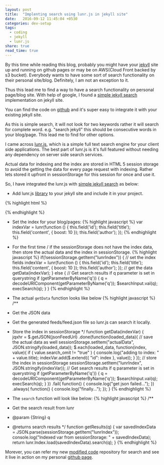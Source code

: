 ```yaml
---
layout: post
title:  "Implenting search using lunr.js in jekyll site"
date:   2016-09-12 11:45:04 +0530
categories: dev-setup
tags:
  - coding
  - jekyll
  - lunr.js
share: true
read_time: true
---
```


By this time while reading this blog, probably you might have your [jekyll] site up and running on github pages or may be on AWS(Cloud Front backed by s3 bucket). Everybody wants to have some sort of search functionality on their personal site/blog. Definitely, I am not an exception to it. 

Thus this lead me to find a way to have a search functionality on personal page/blog site. With help of google, I found a [simple jekyll search][simple-search] implementation on jekyll site.

You can find the code on [github][simple-search-code] and it's super easy to integrate it with your existing jekyll site. 

As this is simple search, it will not look for two keywords rather it will search for complete word. e.g. "search jekyll" this should be consecutive words in your blog/page. This lead me to find for other options.

I came across [lunr.js][lunr], which is a simple full text search engine for your client side applications. The best part of lunr.js is it's full featured without needing any dependency on server side search services. 

Actual data for indexing and the index are stored in HTML 5 session storage to avoid the getting the data for every page request with indexing. Rather lets stored it upfront in sessionStorage for this session for once and use it.

So, I have integrated the lunr.js with [simple jekyll search][simple-search-code] as below:

* Add lunr.js [library][lunr-library] to your jekyll site and include it in your project.

{% highlight html %}
  <script src="/assets/javascripts/vendor/lunr.min.js"></script>
  <script src="/assets/javascripts/search.js"></script>
{% endhighlight %}

* Set the index for your blog/pages:
{% highlight javascript %}
  var indexVar = lunr(function () {
    this.field('id');
    this.field('title');
    this.field('content', { boost: 10 });
    this.field('author');
  });
{% endhighlight %}

* For the first time / if the sessionStorage does not have the index data, then store the actual data and the index in sessionStorage.
{% highlight javascript %}
  if(!sessionStorage.getItem("lunrIndex")) {
    // set the index fields
    indexVar = lunr(function () {
      this.field('id');
      this.field('title');
      this.field('content', { boost: 10 });
      this.field('author');
    });
    // get the data 
    getData(indexVar);
  } else {
    // Get search results if q parameter is set in querystring
    if (getParameterByName('q')) {
      q = decodeURIComponent(getParameterByName('q'));
      $searchInput.val(q);
      execSearch(q);
    }
  }
{% endhighlight %}

* The actual ```getData``` function looks like below
{% highlight javascript %}
/**
 * Get the JSON data 
 * Get the generated feeds/feed.json file so lunr.js can search it locally.
 * Store the index in sessionStorage
 */
function getData(indexVar) {    
  jqxhr = $.getJSON(jsonFeedUrl)
    .done(function(loaded_data){
      // save the actual data as well
      sessionStorage.setItem("actualData", JSON.stringify(loaded_data));
      $.each(loaded_data, function(index, value){
        if ( value.search_omit != "true" ) {
          console.log("adding to index: " + value.title);
          indexVar.add($.extend({ "id": index }, value));
        }
      }); 
      // store the index in sessionStorage
      sessionStorage.setItem("lunrIndex", JSON.stringify(indexVar));
      // Get search results if q parameter is set in querystring
      if (getParameterByName('q')) {
        q = decodeURIComponent(getParameterByName('q'));
        $searchInput.val(q);
        execSearch(q);
      }
    })
    .fail( function() {
      console.log("get json failed...");
    })
    .always( function() {
      console.log("finally...");
    });
}
{% endhighlight %}

* The ```search``` function will look like below:
{% highlight javascript %}
/**
 * Get the search result from lunr
 * @param {String} q
 * @returns search results
 */
function getResults(q) {
  var savedIndexData = JSON.parse(sessionStorage.getItem("lunrIndex"));
  console.log("Indexed var from sessionStorage: " + savedIndexData);
  return lunr.Index.load(savedIndexData).search(q);
}
{% endhighlight %}

Morever, you can refer my new [modified code][lunr-search-code] repository for search and see it live in action on my personal [github page][gh-page].


[jekyll]: http://jekyllrb.com/
[simple-search]: http://mathayward.com/jekyll-search/
[simple-search-code]: https://github.com/mathaywarduk/jekyll-search
[lunr]: http://lunrjs.com/
[lunr-library]: https://github.com/olivernn/lunr.js/releases
[lunr-search-code]: https://github.com/RishikeshDarandale/jekyll-search
[gh-page]: https://rishikeshdarandale.github.io/

